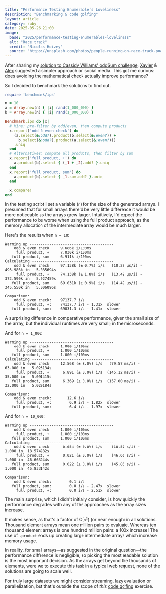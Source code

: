 ```yaml
---
title: "Performance Testing Enumerable’s Loveliness"
description: "Benchmarking & code golfing"
layout: article
category: ruby
date: 2025-05-26 21:00
image:
  base: "2025/performance-testing-enumerables-loveliness"
  alt: "Race track"
  credit: "Nicolas Hoizey"
  source: "https://unsplash.com/photos/people-running-on-race-track-poa-Ycw1W8U"
---
```


After sharing my [solution to Cassidy Williams' oddSum challenge](/ruby/cassiecodes-odd_sum-programming-exercise), [Xavier](https://bsky.app/profile/fxn.bsky.social/post/3lq34jgmgo22f) & [Alex](https://ruby.social/@pointlessone@status.pointless.one/114574888052999616) suggested a simpler approach on social media. This got me curious: does avoiding the mathematical check actually improve performance?

So I decided to benchmark the solutions to find out.

```ruby
require 'benchmark/ips'

n = 10
a = Array.new(n) { |i| rand(1_000_000) }
b = Array.new(n) { |i| rand(1_000_000) }

Benchmark.ips do |x|
  # Mine: pre-filter by odd/even, then compute products
  x.report('odd & even check') do
    (a.select(&:odd?).product(b.select(&:even?)) +
      b.select(&:odd?).product(a.select(&:even?)))
    .uniq
  end
  # Alternatives: compute all products, then filter by sum
  x.report('full product, +') do
    a.product(b).select { (_1 + _2).odd? }.uniq
  end
  x.report('full product, sum') do
    a.product(b).select { _1.sum.odd? }.uniq
  end

  x.compare!
end
```

In the testing script I set a variable (`n`) for the size of the generated arrays. I presumed that for small arrays there'd be very little difference it would be more noticeable as the arrays grew larger. Intuitively, I'd expect the performance to be worse when using the full product approach, as the memory allocation of the intermediate array would be much larger.

Here's the results when `n = 10`:

```
Warming up --------------------------------------
    odd & even check     9.686k i/100ms
     full product, +     7.030k i/100ms
   full product, sum     6.911k i/100ms
Calculating -------------------------------------
    odd & even check     97.138k (± 0.7%) i/s   (10.29 μs/i) -    493.986k in   5.085694s
     full product, +     74.138k (± 1.8%) i/s   (13.49 μs/i) -    372.590k in   5.027459s
   full product, sum     69.031k (± 0.9%) i/s   (14.49 μs/i) -    345.550k in   5.006096s

Comparison:
    odd & even check:    97137.7 i/s
     full product, +:    74137.7 i/s - 1.31x  slower
   full product, sum:    69031.3 i/s - 1.41x  slower
```

A surprising difference in comparative performance, given the small size of the array, but the individual runtimes are very small; in the microseconds.

And for `n = 1_000`:

```
Warming up --------------------------------------
    odd & even check     1.000 i/100ms
     full product, +     1.000 i/100ms
   full product, sum     1.000 i/100ms
Calculating -------------------------------------
    odd & even check     12.568 (± 8.0%) i/s   (79.57 ms/i) -     63.000 in   5.023134s
     full product, +      6.891 (± 0.0%) i/s  (145.12 ms/i) -     35.000 in   5.091415s
   full product, sum      6.369 (± 0.0%) i/s  (157.00 ms/i) -     32.000 in   5.029184s

Comparison:
    odd & even check:       12.6 i/s
     full product, +:        6.9 i/s - 1.82x  slower
   full product, sum:        6.4 i/s - 1.97x  slower
```

And for `n = 10_000`:

```
Warming up --------------------------------------
    odd & even check     1.000 i/100ms
     full product, +     1.000 i/100ms
   full product, sum     1.000 i/100ms
Calculating -------------------------------------
    odd & even check      0.054 (± 0.0%) i/s    (18.57 s/i) -      1.000 in  18.574282s
     full product, +      0.021 (± 0.0%) i/s    (46.66 s/i) -      1.000 in  46.663944s
   full product, sum      0.022 (± 0.0%) i/s    (45.83 s/i) -      1.000 in  45.833142s

Comparison:
    odd & even check:        0.1 i/s
   full product, sum:        0.0 i/s - 2.47x  slower
     full product, +:        0.0 i/s - 2.51x  slower
```

The main surprise, which I didn't initially consider, is how quickly the performance degrades with any of the approaches as the array sizes increase.

It makes sense, as that's a factor of O(`n`²) (or near enough) in all solutions. Thousand element arrays mean one million pairs to evaluate. Whereas ten thousand element arrays is one hundred million pairs: a 100x increase! The use of `.product` ends up creating large intermediate arrays which increase memory usage.

In reality, for small arrays—as suggested in the original question—the performance difference is negligible, so picking the most readable solution is the most important decision. As the arrays get beyond the thousands of elements, were we to execute this task in a typical web request, none of the solutions are going to scale well.

For truly large datasets we might consider streaming, lazy evaluation or parallelization, but that's outside the scope of _this_ [code golfing](https://en.wikipedia.org/wiki/Code_golf) exercise.
